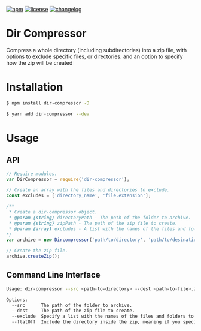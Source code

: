 [![npm][npm-image]][npm-url] [![license][license-image]][license-url]
[![changelog][changelog-image]][changelog-url]

# Dir Compressor 
Compress a whole directory (including subdirectories) into a zip file, with options to exclude specific files, or directories. and an option to specify how the zip will be created

# Installation

```sh
$ npm install dir-compressor -D
```
```sh
$ yarn add dir-compressor --dev
```

# Usage

## API

```javascript
// Require modules.
var DirCompressor = require('dir-compressor');

// Create an array with the files and directories to exclude.
const excludes = ['directory_name', 'file.extension'];

/**
 * Create a dir-compressor object. 
 * @param {string} directoryPath - The path of the folder to archive.
 * @param {string} zipPath - The path of the zip file to create.
 * @param {array} excludes - A list with the names of the files and folders to exclude.
*/
var archive = new Dircompressor('path/to/directory', 'path/to/desination/zipfile.zip', excludes);

// Create the zip file.
archive.createZip();
```
## Command Line Interface

```sh
Usage: dir-compressor --src <path-to-directory> --dest <path-to-file>.zip --exclude folder-name file-name.extention

Options:
  --src      The path of the folder to archive.
  --dest     The path of the zip file to create.
  --exclude  Specify a list with the names of the files and folders to exclude
  --flatOff  Include the directory inside the zip, meaning if you specify this the target directory will be inside and not flatted
```



[changelog-image]: https://img.shields.io/badge/changelog-md-blue.svg?style=flat-square
[changelog-url]: CHANGELOG.md
[license-image]: https://img.shields.io/npm/l/dir-compressor.svg?style=flat-square
[license-url]: LICENSE
[npm-image]: https://img.shields.io/npm/v/dir-compressor.svg?style=flat-square
[npm-url]: https://www.npmjs.com/package/dir-compressor
